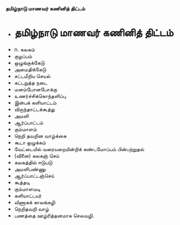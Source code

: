 **தமிழ்நாடு மாணவர் கணினித் திட்டம்**
- # தமிழ்நாடு மாணவர் கணினித் திட்டம்
- n. கலகம்
- குழப்பம்
- ஒழுங்குக்கேடு
- அமைதிக்கேடு
- சட்டமீறிய செயல்
- கட்டறுத்த நடை
- மனம்போனபோக்கு
- உணர்ச்சிக்கொந்தளிப்பு
- இன்பக் களியாட்டம்
- விருந்தாட்டக்கூத்து
- அமளி
- ஆர்ப்பாட்டம்
- கும்மாளம்
- நெறி தவறின வாழ்க்கை
- கூடா ஒழுக்கம்
- வேட்டையில் வரையறையின்றிக் கண்டமோப்பம் பின்பற்றுதல்
- (வினை) கலகஞ் செய்
- கலகத்தில் ஈடுபடு
- அமளிபண்ணு
-  ஆர்ப்பாட்டஞ்செய்
- கூத்தடி
- கும்மாளமடி
- களியாட்டயர்
- வீணாகக் காலங்கழி
- நெறிதவறி வாழ்
- பணத்தை ஊழ்ரித்தனமாக செலவழி.

